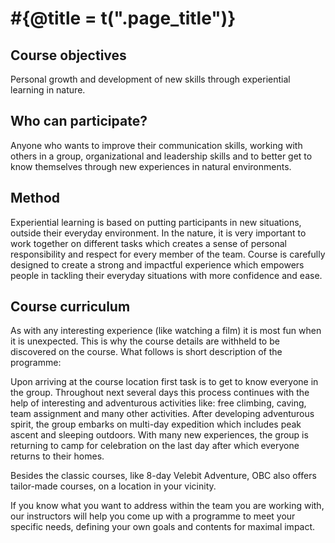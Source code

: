 # #{@title = t(".page_title")}

## Course objectives

Personal growth and development of new skills through experiential learning in nature.

## Who can participate?

Anyone who wants to improve their communication skills, working with others in a group, organizational and leadership skills and to better get to know themselves through new experiences in natural environments.

## Method

Experiential learning is based on putting participants in new situations, outside their everyday environment. In the nature, it is very important to work together on different tasks which creates a sense of personal responsibility and respect for every member of the team. Course is carefully designed to create a strong and impactful experience which empowers people in tackling their everyday situations with more confidence and ease.

## Course curriculum

As with any interesting experience (like watching a film) it is most fun when it is unexpected. This is why the course details are withheld to be discovered on the course. What follows is short description of the programme:

Upon arriving at the course location first task is to get to know everyone in the group. Throughout next several days this process continues with the help of interesting and adventurous activities like: free climbing, caving, team assignment and many other activities. After developing adventurous spirit, the group embarks on multi-day expedition which includes peak ascent and sleeping outdoors. With many new experiences, the group is returning to camp for celebration on the last day after which everyone returns to their homes.

Besides the classic courses, like 8-day Velebit Adventure, OBC also offers tailor-made courses, on a location in your vicinity.

If you know what you want to address within the team you are working with, our instructors will help you come up with a programme to meet your specific needs, defining your own goals and contents for maximal impact.
